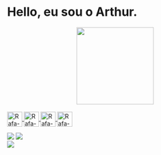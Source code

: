 
# Hello, eu sou o Arthur. 


<div align="center">
   
</div>

<div align="center">
  <a href="https://github.com/ArthurGN">
  <img height="180em" src="https://github-readme-stats.vercel.app/api?username=ArthurGN&show_icons=true&theme=dark&include_all_commits=true&count_private=true"/>
</div>
  
 
  <div style="display: inline_block"><br>
    <img align="center" alt="Rafa-Js" height="35"  src="https://img.shields.io/badge/Java-ED8B00?style=for-the-badge&logo=java&logoColor=white">
    <img align="center" alt="Rafa-Js" height="35"  src="https://img.shields.io/badge/PHP-777BB4?style=for-the-badge&logo=php&logoColor=white">
     <img align="center" alt="Rafa-Js" height="35"  src="https://img.shields.io/badge/HTML5-E34F26?style=for-the-badge&logo=html5&logoColor=white">
     <img align="center" alt="Rafa-Js" height="35" src="https://img.shields.io/badge/CSS3-1572B6?style=for-the-badge&logo=css3&logoColor=white">

</div>
   
<div> 
 
  <a href="https://instagram.com/arthurgn_" target="_blank"><img src="https://img.shields.io/badge/-Instagram-%23E4405F?style=for-the-badge&logo=instagram&logoColor=white" target="_blank"></a>
  <a href="https://www.linkedin.com/in/arthur-guilhermino-895aa6218" target="_blank"><img src="https://img.shields.io/badge/-LinkedIn-%230077B5?style=for-the-badge&logo=linkedin&logoColor=white" target="_blank"></a>  
  <a href = "mailto:arthurpereira71@gmail.com"><img src="https://img.shields.io/badge/-Gmail-%23333?style=for-the-badge&logo=gmail&logoColor=white" target="_blank">
    </a>
  
 
</div>
